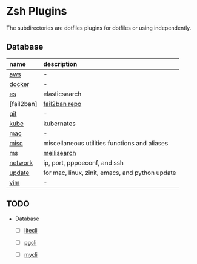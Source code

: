 # Zsh Plugins

The subdirectories are dotfiles plugins for dotfiles or using independently.


## Database
| name       | description                                     |
|:-----------|:------------------------------------------------|
| [aws]      | -                                               |
| [docker]   | -                                               |
| [es]       | elasticsearch                                   |
| [fail2ban] | [fail2ban repo]                                 |
| [git]      | -                                               |
| [kube]     | kubernates                                      |
| [mac]      | -                                               |
| [misc]     | miscellaneous utilities functions and aliases   |
| [ms]       | [meilisearch]                                   |
| [network]  | ip, port, pppoeconf, and ssh                    |
| [update]   | for mac, linux, zinit, emacs, and python update |
| [vim]      | -                                               |


## TODO
- Database
  - [ ] [litecli]
  - [ ] [pgcli]
  - [ ] [mycli]


[fail2ban repo]: https://github.com/fail2ban/fail2ban
[litecli]: https://github.com/dbcli/litecli
[meilisearch]: https://docs.meilisearch.com/learn/getting_started/quick_start.html
[mycli]: https://github.com/dbcli/mycli
[pgcli]: https://github.com/dbcli/pgcli

[aws]: ./aws
[docker]: ./docker
[es]: ./es
[git]: ./git
[kube]: ./kube
[mac]: ./mac
[misc]: ./misc
[ms]: ./ms
[network]: ./network
[update]: ./update
[vim]: ./vim
